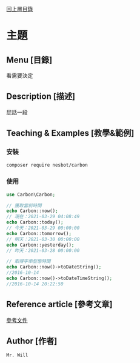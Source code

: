 [回上層目錄](../README.md)

# 主題

## **Menu [目錄]**
看需要決定

## **Description [描述]**
屁話一段

## **Teaching & Examples [教學&範例]**
### 安裝
```bash
composer require nesbot/carbon
```

### 使用
```php
use Carbon\Carbon;

// 獲取當前時間
echo Carbon::now();
// 現在：2021-03-29 04:08:49
echo Carbon::today();
// 今天：2021-03-29 00:00:00
echo Carbon::tomorrow();
// 明天：2021-03-30 00:00:00
echo Carbon::yesterday();
// 昨天：2021-03-28 00:00:00

// 取得字串型態時間
echo Carbon::now()->toDateString();
//2016-10-14
echo Carbon::now()->toDateTimeString();
//2016-10-14 20:22:50
```

## **Reference article [參考文章]**
[參考文件](網址)

## **Author [作者]**
`Mr. Will`
